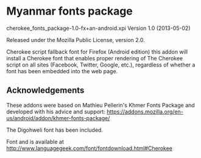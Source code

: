 Myanmar fonts package
=====================

cherokee\_fonts\_package-1.0-fx+an-android.xpi
Version 1.0 (2013-05-02)

Released under the Mozilla Public License, version 2.0.

Cherokee script fallback font for Firefox (Android edition) this addon 
will install a Cherokee font that enables proper rendering of 
The Cherokee script on all sites (Facebook, Twitter, Google, etc.), 
regardless of whether a font has been embedded into the web page.

Acknowledgements
----------------

These addons were based on Mathieu Pellerin's Khmer Fonts Package and developed with his advice 
and support: https://addons.mozilla.org/en-us/android/addon/khmer-fonts-package/

The Digohweli font has been included. 

Font and is available at http://www.languagegeek.com/font/fontdownload.html#Cherokee

